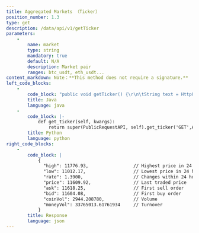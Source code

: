 ```yaml
---
title: Aggregated Markets （Ticker）
position_number: 1.3
type: get
description: /data/api/v1/getTicker
parameters:
    -
        name: market
        type: string
        mandatory: true
        default: N/A
        description: Market pair
        ranges: btc_usdt, eth_usdt...
content_markdown: Note：**This method does not require a signature.**
left_code_blocks:
    -
        code_block: "public void getTicker() {\r\n\tString text = HttpUtil.get(URL + \"/data/api/v1/getTicker?market=btc_usdt\");\r\n\tSystem.out.println(text);\r\n}"
        title: Java
        language: java
    -
        code_block: |-
            def get_ticker(self, kwargs):
                return super(PublicRequestAPI, self).get_ticker('GET',Api.get_ticker,kwargs)
        title: Python
        language: python
right_code_blocks:
    -
        code_block: |
            {
              "high": 11776.93,                 // Highest price in 24 hours
              "low": 11012.17,                  // Lowest price in 24 hours
              "rate": 1.3900,                   // Changes within 24 hours
              "price": 11609.92,                // Last traded price
              "ask": 11618.25,                  // First sell order
              "bid": 11604.08,                  // First buy order
              "coinVol": 2944.208780,           // Volume
              "moneyVol": 33765013.61761934     // Turnover
            }
        title: Response
        language: json
---
```

